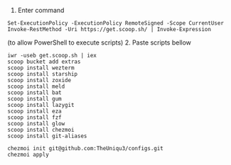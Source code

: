 1. Enter command  
```
Set-ExecutionPolicy -ExecutionPolicy RemoteSigned -Scope CurrentUser
Invoke-RestMethod -Uri https://get.scoop.sh/ | Invoke-Expression
```
(to allow PowerShell to execute scripts)
2. Paste scripts bellow
```
iwr -useb get.scoop.sh | iex
scoop bucket add extras
scoop install wezterm
scoop install starship
scoop install zoxide
scoop install meld
scoop install bat
scoop install gum
scoop install lazygit
scoop install eza 
scoop install fzf
scoop install glow
scoop install chezmoi
scoop install git-aliases

chezmoi init git@github.com:TheUniqu3/configs.git
chezmoi apply
```
